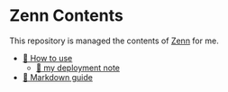 # Zenn Contents

This repository is managed the contents of [Zenn](https://zenn.dev/) for me.

* [📘 How to use](https://zenn.dev/zenn/articles/zenn-cli-guide)
  * [📙 my deployment note](https://zenn.dev/ykws/articles/zenn-cli-deployment)
* [📘 Markdown guide](https://zenn.dev/zenn/articles/markdown-guide)
